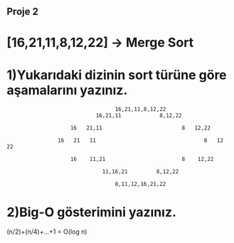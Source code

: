 ## Proje 2
# [16,21,11,8,12,22] -> Merge Sort

# 1)Yukarıdaki dizinin sort türüne göre aşamalarını yazınız.
                                      16,21,11,8,12,22
                                16,21,11            8,12,22
                        
                        16   21,11                         8   12,22
                
                    16   21   11                                  8   12   22
                        
                        16    11,21                        8    12,22
                                  
                                  11,16,21         8,12,22
                                      
                                      8,11,12,16,21,22    
# 2)Big-O gösterimini yazınız.

(n/2)+(n/4)+...+1 = O(log n)

